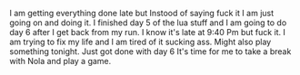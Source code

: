 I am getting everything done late but Instood of saying fuck it I am just going on and doing it. I finished day 5 of the lua stuff and I am going to do day 6 after I get back from my run. I know it's late at 9:40 Pm but fuck it. I am trying to fix my life and I am tired of it sucking ass. Might also play something tonight.  Just got done with day 6 It's time for me to take a break with Nola and play a game.